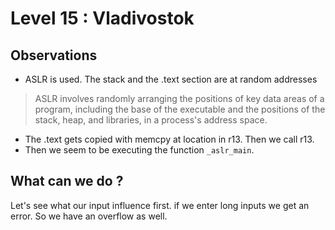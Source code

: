 # Level 15 : Vladivostok

## Observations

* ASLR is used. The stack and the .text section are at random addresses 

>  ASLR involves randomly arranging the positions of key data areas of a program, including the base of the executable and the positions of the stack, heap, and libraries, in a process's address space.

* The .text gets copied with memcpy at location in r13. Then we call r13.
* Then we seem to be executing the function `_aslr_main`.

## What can we do ?

Let's see what our input influence first.
if we enter long inputs we get an error. So we have an overflow as well.
